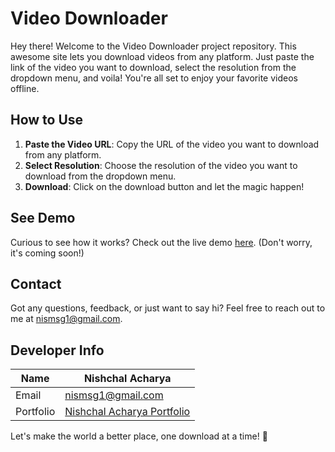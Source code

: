 # Video Downloader

Hey there! Welcome to the Video Downloader project repository. This awesome site lets you download videos from any platform. Just paste the link of the video you want to download, select the resolution from the dropdown menu, and voila! You're all set to enjoy your favorite videos offline.

## How to Use

1. **Paste the Video URL**: Copy the URL of the video you want to download from any platform.
2. **Select Resolution**: Choose the resolution of the video you want to download from the dropdown menu.
3. **Download**: Click on the download button and let the magic happen!

## See Demo

Curious to see how it works? Check out the live demo [here](#). (Don't worry, it's coming soon!)

## Contact

Got any questions, feedback, or just want to say hi? Feel free to reach out to me at nismsg1@gmail.com.

## Developer Info

| Name           | Nishchal Acharya               |
| -------------- | ------------------------------ |
| Email          | nismsg1@gmail.com             |
| Portfolio      | [Nishchal Acharya Portfolio](https://nishchalacharya.com.np) |

Let's make the world a better place, one download at a time! 🚀
